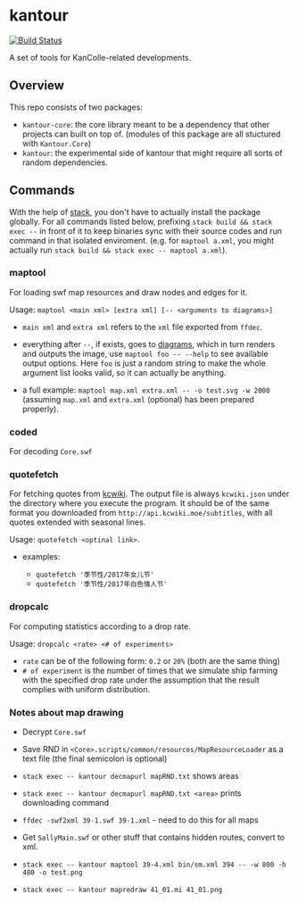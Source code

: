 # kantour

[![Build Status](https://travis-ci.org/Javran/kantour.svg?branch=master)](https://travis-ci.org/Javran/kantour)

A set of tools for KanColle-related developments.

## Overview

This repo consists of two packages:

- `kantour-core`: the core library meant to be a dependency that other projects can built on top of.
   (modules of this package are all stuctured with `Kantour.Core`)
- `kantour`: the experimental side of kantour that might require all sorts of random dependencies.

## Commands

With the help of [stack](https://docs.haskellstack.org/), you don't have to actually install
the package globally. For all commands listed below,
prefixing `stack build && stack exec --` in front
of it to keep binaries sync with their source codes and run command in that isolated enviroment.
(e.g. for `maptool a.xml`, you might actually run `stack build && stack exec -- maptool a.xml`).

### maptool

For loading swf map resources and draw nodes and edges for it.

Usage: `maptool <main xml> [extra xml] [-- <arguments to diagrams>]`

- `main xml` and `extra xml` refers to the `xml` file exported from `ffdec`.
- everything after `--`, if exists, goes to [diagrams](http://projects.haskell.org/diagrams/),
  which in turn renders and outputs the image, use `maptool foo -- --help` to see available
  output options. Here `foo` is just a random string to make the whole argument list looks valid,
  so it can actually be anything.

- a full example: `maptool map.xml extra.xml -- -o test.svg -w 2000`
  (assuming `map.xml` and `extra.xml` (optional) has been prepared properly).

### coded

For decoding `Core.swf`

### quotefetch

For fetching quotes from [kcwiki](https://zh.kcwiki.moe/).
The output file is always `kcwiki.json` under the directory where you execute the program.
It should be of the same format you downloaded from `http://api.kcwiki.moe/subtitles`,
with all quotes extended with seasonal lines.

Usage: `quotefetch <optinal link>`.

- examples:

    - `quotefetch '季节性/2017年女儿节'`
    - `quotefetch '季节性/2017年白色情人节'`

### dropcalc

For computing statistics according to a drop rate.

Usage: `dropcalc <rate> <# of experiments>`

- `rate` can be of the following form: `0.2` or `20%` (both are the same thing)
- `# of experiment` is the number of times that we simulate ship farming with
  the specified drop rate under the assumption that the result complies with uniform
  distribution.

### Notes about map drawing

- Decrypt `Core.swf`

- Save RND in `<Core>.scripts/common/resources/MapResourceLoader` as a text file
  (the final semicolon is optional)

- `stack exec -- kantour decmapurl mapRND.txt` shows areas

- `stack exec -- kantour decmapurl mapRND.txt <area>` prints downloading command

- `ffdec -swf2xml 39-1.swf 39-1.xml` - need to do this for all maps

- Get `SallyMain.swf` or other stuff that contains hidden routes, convert to xml.

- `stack exec -- kantour maptool 39-4.xml bin/sm.xml 394 -- -w 800 -h 480 -o test.png`

- `stack exec -- kantour mapredraw 41_01.mi 41_01.png`
